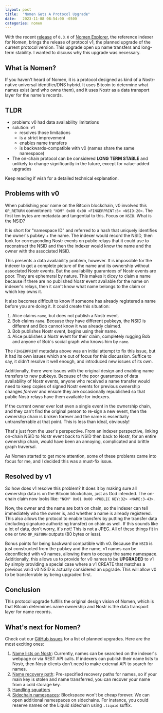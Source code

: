 ```yaml
---
layout: post
title:  "Nomen Gets A Protocol Upgrade"
date:   2023-11-08 08:54:00 -0500
categories: nomen
---
```


With the recent [release](https://github.com/ursuscamp/nomen/releases/tag/v0.3.0) of `0.3.0` of [Nomen Explorer](https://nomenexplorer.com), the reference indexer for Nomen, brings the release of protocol v1, the planned upgrade of the current protocol version. This upgrade open up name transfers and long-term stability. I wanted to discuss why this upgrade was necessary.

## What is Nomen?

If you haven't heard of Nomen, it is a protocol designed as kind of a Nostr-native universal identifier/DNS hybrid. It uses Bitcoin to determine what names exist (and who owns them), and it uses Nostr as a data transport layer for the name's records.

## TLDR

- problem: v0 had data availability limitations
- solution: v1
  - resolves those limitations
  - is a strict improvement
  - enables name transfers
  - is backwards-compatible with v0 (names share the same namespace)
- The on-chain protocol can be considered **LONG TERM STABLE** and unlikely to change significantly in the future, except for value-added upgrades
 
Keep reading if wish for a detailed technical explanation.

## Problems with v0

When publishing your name on the Bitcoin blockchain, v0 involved this `OP_RETURN` commitment: `"NOM" 0x00 0x00 <FINGERPRINT:5> <NSID:20>`. The first ten bytes are metadata and tangential to this. Focus on `NSID`. What is the NSID?

It is short for "namespace ID" and referred to a hash that uniquely identifies the owner's pubkey + the name. The indexer would record the NSID, then look for corresponding Nostr events on public relays that it could use to reconstruct the NSID and then the indexer would know the name and the owner with the associated NSID.

This presents a data availability problem, however. It is impossible for the indexer to get a complete picture of the name and its ownership without associated Nostr events. But the availability guarantees of Nostr events are poor. They are ephemeral by nature. This makes it dicey to claim a name because if there are no published Nostr event available for the name on indexer's relays, then it can't know what name belongs to the claim or which key owns it.

It also becomes difficult to know if someone has already registered a name before you are doing it. It could create this situation:

1. Alice claims `name`, but does not publish a Nostr event.
2. Bob claims `name`. Because they have different pubkeys, the NSID is different and Bob cannot know it was already claimed.
3. Bob publishes Nostr event, begins using their name.
4. Alice publishes a Nostr event for their claim, completely rugging Bob and anyone of Bob's social graph who knows him by `name`.

The `FINGERPRINT` metadata above was an initial attempt to fix this issue, but it had its own issues which are out of focus for this discussion. Suffice to say, it didn't resolve it well enough, and introduced new issues of its own.

Additionally, there were issues with the original design and enabling name transfers to new pubkeys. Because of the poor guarantees of data availability of Nostr events, anyone who received a name transfer would need to keep copies of signed Nostr events for previous ownership changes *forever* and ensure they are occasionally republished so that public Nostr relays have them available for indexers.

If the current owner ever lost even a single event in the ownership chain, and they can't find the original person to re-sign a new event, then the ownership chain is broken forever and the name is essentially untransferrable at that point. This is less than ideal, obviously!

That's just from the user's perspective. From an indexer perspective, linking on-chain NSID to Nostr event back to NSID then back to Nostr, for an entire ownership chain, would have been an annoying, complicated and brittle graph traversal.

As Nomen started to get more attention, some of these problems came into focus for me, and I decided this was a must-fix issue.

## Resolved by v1

So how does v1 resolve this problem? It does it by making sure all ownership data is on the Bitcoin blockchain, just as God intended. The on-chain claim now looks like: `"NOM" 0x01 0x00 <PUBLIC KEY:32> <NAME:3-43>`.

Now, the owner and the name are both on chain, so the indexer can tell immediately who the owner is, and whether a name is already registered. This also allows the protocol to enable transfers by putting the transfer data (including signature authorizing transfer) on chain as well. If this sounds like a lot of data, don't worry, it's not! This is not a JPEG. All of these things fit in one or two `OP_RETURN` outputs (80 bytes or less).

Bonus points for being backward compatible with v0. Because the `NSID` is just constructed from the pubkey and the name, v1 names can be deconflicted with v0 names, allowing them to occupy the same namespace. Additionally, this allows us to provide for v0 names to be **UPGRADED** to v1 by simply providing a special case where a v1 CREATE that matches a previous valid v0 NSID is actually considered an upgrade. This will allow v0 to be transferrable by being upgraded first.

## Conclusion

This protocol upgrade fulfills the original design vision of Nomen, which is that Bitcoin determines name ownership and Nostr is the data transport layer for name records.

## What's next for Nomen?

Check out our [GitHub issues](https://github.com/ursuscamp/nomen/issues?q=is%3Aopen+is%3Aissue+label%3Aprotocol+label%3Aenhancement) for a list of planned upgrades. Here are the most exciting ones:

1. [Name lists on Nostr](https://github.com/ursuscamp/nomen/issues/13): Currently, names can be searched on the indexer's webpage or via REST API calls. If indexers can publish their name lists to Nostr, then Nostr clients don't need to make external API to search for names.
2. [Name recovery path](https://github.com/ursuscamp/nomen/issues/11): Pre-specified recovery paths for names, so if your main key is stolen and name transferred, you can recover your name from a cold storage key.
3. [Handling squatters](https://github.com/ursuscamp/nomen/issues/8)
4. [Sidechain namespaces](https://github.com/ursuscamp/nomen/issues/14): Blockspace won't be cheap forever. We can open additional namespaces on sidechains. For instance, you could reserve names on the Liquid sidechain using `.liquid` suffix.
